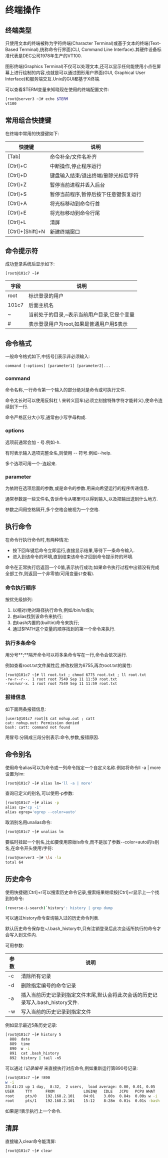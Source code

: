 # 终端操作

## 终端类型

只使用文本的终端被称为字符终端(Character Terminal)或基于文本的终端(Text-Based Terminal),统称命令行界面(CLI, Command Line Interface).其硬件设备标准代表是DEC公司1978年生产的VT100.

图形终端(Graphics Terminal)不仅可以处理文本,还可以显示任何能使用小点在屏幕上进行绘制的内容,也就是可以通过图形用户界面(GUI, Graphical User Interface)和服务端交互.Unix的GUI都基于X终端.

可以查看$TERM变量来知晓现在使用的终端配置文件:

```sh
[root@server3 ~]# echo $TERM
vt100
```



## 常用组合快捷键

在终端中常用的快捷键如下:

| 快捷键           | 说明                                  |
| ---------------- | ------------------------------------- |
| [Tab]            | 命令补全/文件名补齐                   |
| [Ctrl]+C         | 中断操作,停止程序运行                 |
| [Ctrl]+D         | 键盘输入结束/退出终端/删除光标后字符  |
| [Ctrl]+Z         | 暂停当前进程并丢入后台                |
| [Ctrl]+S         | 暂停当前程序,暂停后按下任意键恢复运行 |
| [Ctrl]+A         | 将光标移动到命令行首                  |
| [Ctrl]+E         | 将光标移动到命令行尾                  |
| [Ctrl]+L         | 清屏                                  |
| [Ctrl]+[Shift]+N | 新建终端窗口                          |



## 命令提示符

成功登录系统后显示如下:

`[root@101c7 ~]# `

| 字段  | 说明                                        |
| ----- | ------------------------------------------- |
| root  | 标识登录的用户                              |
| 101c7 | 后面主机名                                  |
| ~     | 当前处于的目录,~表示当前用户目录,它是个变量 |
| #     | 表示登录用户为root,如果是普通用户用$表示    |



## 命令格式

一般命令格式如下,中括号[]表示非必须输入:

`command [-options] [parameter1] [parameter2]... `

### command

命令名称,一行命令第一个输入的部分绝对是命令或可执行文件.

命令太长时可以使用反斜杠 \ 来转义回车(必须立刻接特殊字符才能转义),使命令连续到下一行.

命令严格区分大小写,通常由小写字母构成.

### options

选项前通常会加 - 号.例如-h.

有时表示输入选项完整全名,则使用 -- 符号.例如--help.

多个选项可用一个-连起来.

### parameter

为依附在选项后面的参数,或是命令的参数.用来向希望运行的程序传递信息.

通常参数是一些文件名,告诉命令从哪里可以得到输入,以及把输出送到什么地方.

参数之间用空格隔开,多个空格会被视为一个空格.



## 执行命令

在命令行执行命令时,有两种情况:

- 按下回车键后命令立即运行,直接显示结果,等待下一条命令输入.
- 进入到该命令的环境,直到结束该命令才回到命令提示符的环境.

命令在正常执行后返回一个0值,表示执行成功;如果命令执行过程中出错没有完成全部工作,则返回一个非零值(可用变量`$?`查看).

### 命令执行顺序

按优先级排列:

1. 以相对/绝对路径执行命令,例如/bin/ls或ls;
2. 由alias找到该命令来执行;
3. 由bash内置的(builtin)命令来执行;
4. 通过$PATH这个变量的顺序找到的第一个命令来执行.

### 执行多条命令

用分号**;**隔开命令可以将多条命令写在一行,命令会依次运行.

例如查看root.txt文件属性后,修改权限为6755,再次root.txt的属性:

```shell
[root@101c7 ~]# ll root.txt ; chmod 6775 root.txt ; ll root.txt 
-rw-r--r--. 1 root root 7549 Sep 11 11:59 root.txt
-rwsrwsr-x. 1 root root 7549 Sep 11 11:59 root.txt
```

### 报错信息

如下面两条报错信息:

```shell
[user1@101c7 root]$ cat nohup.out ; catt
cat: nohup.out: Permission denied
bash: catt: command not found
```

用冒号:分隔成三段分别表示:命令,参数,报错原因.



## 命令别名

使用命令alias可以为命令或一列命令指定一个自定义名称.例如将命令ll -a | more 设置为lm:

```sh
[root@101c7 ~]# alias lm='ll -a | more'
```

查询已定义的别名,可以使用-p参数:

```sh
[root@101c7 ~]# alias -p
alias cp='cp -i'
alias egrep='egrep --color=auto'
```

取消别名用unalias命令:

```sh
[root@101c7 ~]# unalias lm
```

要临时挂起一个别名,比如要使用原始ls命令,而不是加了参数--color=auto的ls别名,在命令开头使用\字符:

```sh
[root@server3 ~]# \ls -la
total 64
```



## 历史命令

使用快捷键[Ctrl]+r可以搜索历史命令记录,搜索结果继续按[Ctrl]+r显示上一个找到的命令:

```sh
(reverse-i-search)`history': history | grep dump
```

可以通过history命令查询输入过的历史命令列表.

默认历史命令保存在~/.bash_history中,只有注销登录后此次会话所执行的命令才会写入到文件内.

可用参数:

| 参数 | 说明                                                         |
| ---- | ------------------------------------------------------------ |
| -c   | 清除所有记录                                                 |
| -d   | 删除指定编号的命令记录                                       |
| -a   | 插入当前历史记录到指定文件末尾,默认会将此次会话的历史记录写入.bash_history文件. |
| -w   | 写入当前的历史记录到指定文件                                 |

例如显示最近5条历史记录:

```sh
[root@101c7 ~]# history 5
  888  date
  889  time
  890  w -i
  891  cat .bash_history 
  892  history | tail -n5
```

可以通过 *!记录编号* 来直接执行对应命令,例如重新运行第890号记录:

```sh
[root@101c7 ~]# !890
w -i
23:41:23 up 1 day,  8:32,  2 users,  load average: 0.00, 0.01, 0.05
USER     TTY      FROM             LOGIN@   IDLE   JCPU   PCPU WHAT
root     pts/0    192.168.2.101    04:01    3.00s  0.84s  0.00s w -i
root     pts/1    192.168.2.101    15:12    8:28m  0.01s  0.01s -bash
```

如果是!!表示执行上一个命令.



## 清屏

直接输入clear命令能清屏:

```sh
[root@101c7 ~]# clear
```



